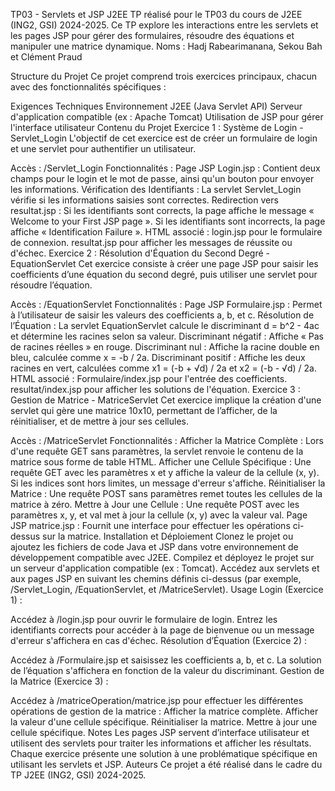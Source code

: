 TP03 - Servlets et JSP J2EE
TP réalisé pour le TP03 du cours de J2EE (ING2, GSI) 2024-2025. Ce TP explore les interactions entre les servlets et les pages JSP pour gérer des formulaires, résoudre des équations et manipuler une matrice dynamique.
Noms : Hadj Rabearimanana, Sekou Bah et Clément Praud

Structure du Projet
Ce projet comprend trois exercices principaux, chacun avec des fonctionnalités spécifiques :

Exigences Techniques
Environnement J2EE (Java Servlet API)
Serveur d'application compatible (ex : Apache Tomcat)
Utilisation de JSP pour gérer l'interface utilisateur
Contenu du Projet
Exercice 1 : Système de Login - Servlet_Login
L'objectif de cet exercice est de créer un formulaire de login et une servlet pour authentifier un utilisateur.

Accès : /Servlet_Login
Fonctionnalités :
Page JSP Login.jsp : Contient deux champs pour le login et le mot de passe, ainsi qu'un bouton pour envoyer les informations.
Vérification des Identifiants : La servlet Servlet_Login vérifie si les informations saisies sont correctes.
Redirection vers resultat.jsp :
Si les identifiants sont corrects, la page affiche le message « Welcome to your First JSP page ».
Si les identifiants sont incorrects, la page affiche « Identification Failure ».
HTML associé :
login.jsp pour le formulaire de connexion.
resultat.jsp pour afficher les messages de réussite ou d'échec.
Exercice 2 : Résolution d'Équation du Second Degré - EquationServlet
Cet exercice consiste à créer une page JSP pour saisir les coefficients d’une équation du second degré, puis utiliser une servlet pour résoudre l’équation.

Accès : /EquationServlet
Fonctionnalités :
Page JSP Formulaire.jsp : Permet à l’utilisateur de saisir les valeurs des coefficients a, b, et c.
Résolution de l’Équation : La servlet EquationServlet calcule le discriminant d = b^2 - 4ac et détermine les racines selon sa valeur.
Discriminant négatif : Affiche « Pas de racines réelles » en rouge.
Discriminant nul : Affiche la racine double en bleu, calculée comme x = -b / 2a.
Discriminant positif : Affiche les deux racines en vert, calculées comme x1 = (-b + √d) / 2a et x2 = (-b - √d) / 2a.
HTML associé :
Formulaire/index.jsp pour l'entrée des coefficients.
resultat/index.jsp pour afficher les solutions de l'équation.
Exercice 3 : Gestion de Matrice - MatriceServlet
Cet exercice implique la création d'une servlet qui gère une matrice 10x10, permettant de l’afficher, de la réinitialiser, et de mettre à jour ses cellules.

Accès : /MatriceServlet
Fonctionnalités :
Afficher la Matrice Complète : Lors d'une requête GET sans paramètres, la servlet renvoie le contenu de la matrice sous forme de table HTML.
Afficher une Cellule Spécifique : Une requête GET avec les paramètres x et y affiche la valeur de la cellule (x, y). Si les indices sont hors limites, un message d'erreur s'affiche.
Réinitialiser la Matrice : Une requête POST sans paramètres remet toutes les cellules de la matrice à zéro.
Mettre à Jour une Cellule : Une requête POST avec les paramètres x, y, et val met à jour la cellule (x, y) avec la valeur val.
Page JSP matrice.jsp : Fournit une interface pour effectuer les opérations ci-dessus sur la matrice.
Installation et Déploiement
Clonez le projet ou ajoutez les fichiers de code Java et JSP dans votre environnement de développement compatible avec J2EE.
Compilez et déployez le projet sur un serveur d'application compatible (ex : Tomcat).
Accédez aux servlets et aux pages JSP en suivant les chemins définis ci-dessus (par exemple, /Servlet_Login, /EquationServlet, et /MatriceServlet).
Usage
Login (Exercice 1) :

Accédez à /login.jsp pour ouvrir le formulaire de login.
Entrez les identifiants corrects pour accéder à la page de bienvenue ou un message d'erreur s'affichera en cas d'échec.
Résolution d’Équation (Exercice 2) :

Accédez à /Formulaire.jsp et saisissez les coefficients a, b, et c.
La solution de l’équation s'affichera en fonction de la valeur du discriminant.
Gestion de la Matrice (Exercice 3) :

Accédez à /matriceOperation/matrice.jsp pour effectuer les différentes opérations de gestion de la matrice :
Afficher la matrice complète.
Afficher la valeur d'une cellule spécifique.
Réinitialiser la matrice.
Mettre à jour une cellule spécifique.
Notes
Les pages JSP servent d’interface utilisateur et utilisent des servlets pour traiter les informations et afficher les résultats.
Chaque exercice présente une solution à une problématique spécifique en utilisant les servlets et JSP.
Auteurs
Ce projet a été réalisé dans le cadre du TP J2EE (ING2, GSI) 2024-2025.



